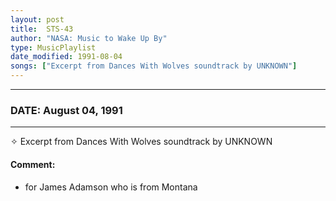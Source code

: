 ```yaml
---
layout: post
title:  STS-43
author: "NASA: Music to Wake Up By"
type: MusicPlaylist
date_modified: 1991-08-04
songs: ["Excerpt from Dances With Wolves soundtrack by UNKNOWN"]
---
```


----
### DATE: August 04, 1991
----
✧ Excerpt from Dances With Wolves soundtrack by UNKNOWN

#### Comment:
* for James Adamson who is from Montana



<br/>
<center>
	<a target="_blank"
	   href="https://twitter.com/intent/tweet?hashtags=Space,NASA,Playlist,NASAWakeupCalls,SpaceProgram&text={{ page.author}}, '{{ page.songs.first }}' {{ page.title }}, {{ page.date | date: '%B %d, %Y' }}. {{ site.url }}{{ page.url }} @nasawakeupcalls">
	   <i class="fab fa-twitter" alt="Tweet this page" style="font-size: 1.3em;"></i>
	</a>
	&nbsp; 	<i class="fas fa-user-astronaut" style="font-size: 1.5em;"></i> &nbsp;
    <a type="amzn" search="'Excerpt from Dances With Wolves soundtrack by UNKNOWN'" category="popular music">
        <i class="fab fa-amazon" style="font-size: 1.3em;"></i>
    </a>
</center>
